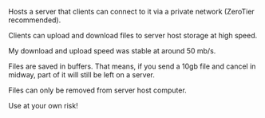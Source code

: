 Hosts a server that clients can connect to it via a private network (ZeroTier recommended).

Clients can upload and download files to server host storage at high speed.

My download and upload speed was stable at around 50 mb/s.

Files are saved in buffers. That means, if you send a 10gb file and cancel in midway, part of it will still be left on a server.

Files can only be removed from server host computer.

Use at your own risk!

